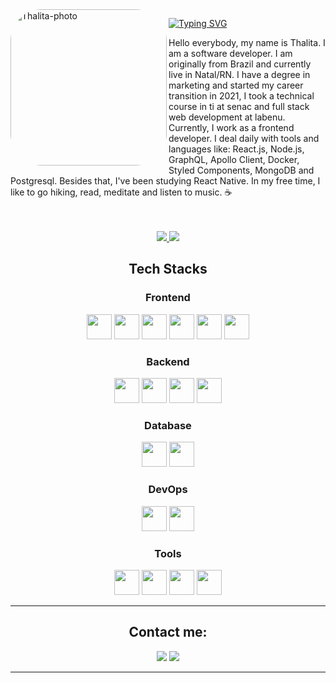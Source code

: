 
 
 <img align="left" alt="Thalita-photo" height="250" style="border-radius:50px;" src="https://user-images.githubusercontent.com/83131771/208322402-4d78f8af-3443-4937-a4ab-23ee14404a24.jpeg">
 
  [![Typing SVG](https://readme-typing-svg.demolab.com?font=Fira+Code&pause=1000&color=F77A10&width=435&lines=FullStack+Developer+Jr)](https://git.io/typing-svg)

Hello everybody, my name is Thalita. I am a software developer. I am originally from Brazil and currently live in Natal/RN. I have a degree in marketing and started my career transition in 2021, I took a technical course in ti at senac and full stack web development at labenu. Currently, I work as a frontend developer.
I deal daily with tools and languages like: React.js, Node.js, GraphQL, Apollo Client, Docker, Styled Components, MongoDB and Postgresql. Besides that, I've been studying React Native.
In my free time, I like to go hiking, read, meditate and listen to music. ☕

<br>
<br>

   
<div align="center">
 <a href="https://github.com/thalitacesar/github-readme-stats">
  <img src="https://github-readme-stats.vercel.app/api/top-langs/?username=thalitacesar&layout=compact&theme=dark&hide_border=true" />
  <img src="https://github-readme-streak-stats.herokuapp.com/?user=thalitacesar&theme=dark&hide_border=true" /></a> 
 </div>




<h2 align="center">Tech Stacks</h2>
  <h3 align="center">Frontend</h3>
  <p align="center">
    <img height="40" width="40" src="https://cdn.simpleicons.org/css3/ff9000" /> 
    <img height="40" width="40" src="https://cdn.simpleicons.org/html5/ff9000"/> 
    <img height="40" width="40" src="https://cdn.simpleicons.org/javascript/ff9000"/> 
    <img height="40" width="40" src="https://cdn.simpleicons.org/react/ff9000"/> 
    <img height="40" width="40" src="https://cdn.simpleicons.org/typescript/ff9000"/>    
 <img height="40" width="40" src="https://cdn.simpleicons.org/graphql/ff9000"/>    
  </p>
  
  <h3 align="center">Backend</h3>
  <p align="center">
    <img height="40" width="40" src="https://cdn.simpleicons.org/nodedotjs/ff9000"/> 
    <img height="40" width="40" src="https://cdn.simpleicons.org/express/ff9000"/>
    <img height="40" width="40" src="https://cdn.simpleicons.org/typescript/ff9000"/>    
    <img height="40" width="40" src="https://cdn.simpleicons.org/firebase/ff9000"/>    
  </p>
  
  <h3 align="center">Database</h3>
  <p align="center">
    <img height="40" width="40" src="https://cdn.simpleicons.org/mongodb/ff9000"/>    
    <img height="40" width="40" src="https://cdn.simpleicons.org/mysql/ff9000"/> 
  </p>
  
  <h3 align="center">DevOps</h3>
  <p align="center">
    <img height="40" width="40" src="https://cdn.simpleicons.org/docker/ff9000"/>
    <img height="40" width="40" src="https://cdn.simpleicons.org/amazonaws/ff9000"/>        
  </p>
  
  <h3 align="center">Tools</h3>
  <p align="center">
    <img height="40" width="40" src="https://cdn.simpleicons.org/trello/ff9000"/>
    <img height="40" width="40" src="https://cdn.simpleicons.org/visualstudio/ff9000"/>    
    <img height="40" width="40" src="https://cdn.simpleicons.org/figma/ff9000"/> 
    <img height="40" width="40" src="https://cdn.simpleicons.org/git/ff9000"/> 
  </p>


***************

<h2 align="center">Contact me:</h2>
<p align="center">
<a href = "mailto:thalita.walleska@gmail.com"><img src="https://img.shields.io/badge/Gmail-ff9000?style=for-the-badge&logo=gmail&logoColor=white" target=" _blank"></a>
<a href="https://www.linkedin.com/in/thalitacésar/" target="_blank"><img src="https://img.shields.io/badge/-LinkedIn-ff9000?style=for-the-badge&logo=linkedin&logoColor=white" target="_blank"></a>
</p>


   
***************


  

